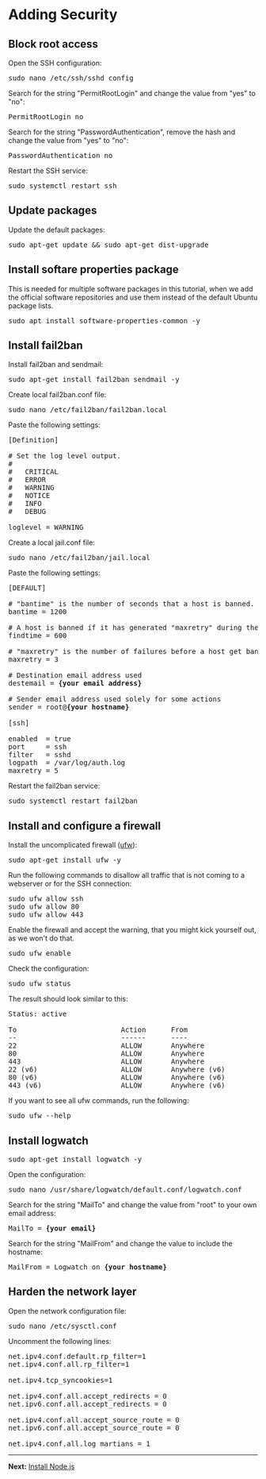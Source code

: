 # Adding Security

## Block root access

Open the SSH configuration:  
<pre>
sudo nano /etc/ssh/sshd_config
</pre>

Search for the string "PermitRootLogin" and change the value from "yes" to "no":  
<pre>
PermitRootLogin no
</pre>

Search for the string "PasswordAuthentication", remove the hash and change the value from "yes" to "no":  
<pre>
PasswordAuthentication no
</pre>

Restart the SSH service:  
<pre>
sudo systemctl restart ssh
</pre>

## Update packages

Update the default packages:  
<pre>
sudo apt-get update &amp;&amp; sudo apt-get dist-upgrade
</pre>

## Install softare properties package

This is needed for multiple software packages in this tutorial, when we add the official software repositories and use them instead of the default Ubuntu package lists.

<pre>
sudo apt install software-properties-common -y
</pre>

## Install fail2ban

Install fail2ban and sendmail:  
<pre>
sudo apt-get install fail2ban sendmail -y
</pre>

Create local fail2ban.conf file:  
<pre>
sudo nano /etc/fail2ban/fail2ban.local
</pre>

Paste the following settings:  
<pre>
[Definition]

# Set the log level output.
#
#   CRITICAL
#   ERROR
#   WARNING
#   NOTICE
#   INFO
#   DEBUG

loglevel = WARNING
</pre>

Create a local jail.conf file:  
<pre>
sudo nano /etc/fail2ban/jail.local
</pre>

Paste the following settings:  
<pre>
[DEFAULT]

# "bantime" is the number of seconds that a host is banned.
bantime = 1200

# A host is banned if it has generated "maxretry" during the last "findtime" seconds.
findtime = 600

# "maxretry" is the number of failures before a host get banned.
maxretry = 3

# Destination email address used
destemail = <b>{your email address}</b>

# Sender email address used solely for some actions
sender = root@<b>{your hostname}</b>

[ssh]

enabled  = true
port     = ssh
filter   = sshd
logpath  = /var/log/auth.log
maxretry = 5
</pre>

Restart the fail2ban service:  
<pre>
sudo systemctl restart fail2ban
</pre>

## Install and configure a firewall

Install the uncomplicated firewall ([ufw](https://wiki.ubuntu.com/UncomplicatedFirewall)):
<pre>
sudo apt-get install ufw -y
</pre>

Run the following commands to disallow all traffic that is not coming to a webserver or for the SSH connection:

<pre>
sudo ufw allow ssh
sudo ufw allow 80
sudo ufw allow 443
</pre>

Enable the firewall and accept the warning, that you might kick yourself out, as we won't do that.

<pre>
sudo ufw enable
</pre>

Check the configuration:  
<pre>
sudo ufw status
</pre>

The result should look similar to this:  
<pre>
Status: active

To                         Action      From
--                         ------      ----
22                         ALLOW       Anywhere
80                         ALLOW       Anywhere
443                        ALLOW       Anywhere
22 (v6)                    ALLOW       Anywhere (v6)
80 (v6)                    ALLOW       Anywhere (v6)
443 (v6)                   ALLOW       Anywhere (v6)
</pre>

If you want to see all ufw commands, run the following:  
<pre>
sudo ufw --help
</pre>

## Install logwatch

<pre>
sudo apt-get install logwatch -y
</pre>

Open the configuration:  
<pre>
sudo nano /usr/share/logwatch/default.conf/logwatch.conf
</pre>

Search for the string "MailTo" and change the value from "root" to your own email address:
<pre>
MailTo = <b>{your email}</b>
</pre>

Search for the string "MailFrom" and change the value to include the hostname:
<pre>
MailFrom = Logwatch on <b>{your hostname}</b>
</pre>

## Harden the network layer

Open the network configuration file:  
<pre>
sudo nano /etc/sysctl.conf
</pre>

Uncomment the following lines:  
<pre>
net.ipv4.conf.default.rp_filter=1
net.ipv4.conf.all.rp_filter=1

net.ipv4.tcp_syncookies=1

net.ipv4.conf.all.accept_redirects = 0
net.ipv6.conf.all.accept_redirects = 0

net.ipv4.conf.all.accept_source_route = 0
net.ipv6.conf.all.accept_source_route = 0

net.ipv4.conf.all.log_martians = 1
</pre>

---
__Next:__ [Install Node.js](./install-nodejs.md)
